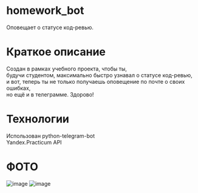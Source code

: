 # homework_bot
Оповещает о статусе код-ревью.
# Краткое описание
Создан в рамках учебного проекта, чтобы ты, <br>
будучи студентом, максимально быстро узнавал о статусе код-ревью, <br>
и вот, теперь ты не только получаешь оповещение по почте о своих ошибках, <br>
но ещё и в телеграмме. Здорово!
# Технологии
Использован python-telegram-bot<br>
Yandex.Practicum API 

# ФОТО
![image](https://user-images.githubusercontent.com/69135749/190849616-de98af8f-15c9-4978-8261-ccae9e56cd2d.png)
![image](https://user-images.githubusercontent.com/69135749/190849626-2ada6d8a-b104-49bf-b493-3a94adbb0123.png)
